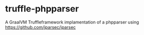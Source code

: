 # truffle-phpparser
A GraalVM Truffleframework implamentation of a phpparser using https://github.com/jparsec/jparsec
